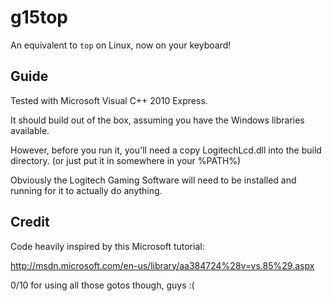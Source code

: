 g15top
===

An equivalent to `top` on Linux, now on your keyboard!

Guide
---

Tested with Microsoft Visual C++ 2010 Express.

It should build out of the box, assuming you have the Windows libraries available.

However, before you run it, you'll need a copy LogitechLcd.dll into the build directory. (or just put it in somewhere in your %PATH%)

Obviously the Logitech Gaming Software will need to be installed and running for it to actually do anything.

Credit
---

Code heavily inspired by this Microsoft tutorial:

http://msdn.microsoft.com/en-us/library/aa384724%28v=vs.85%29.aspx

0/10 for using all those gotos though, guys :(